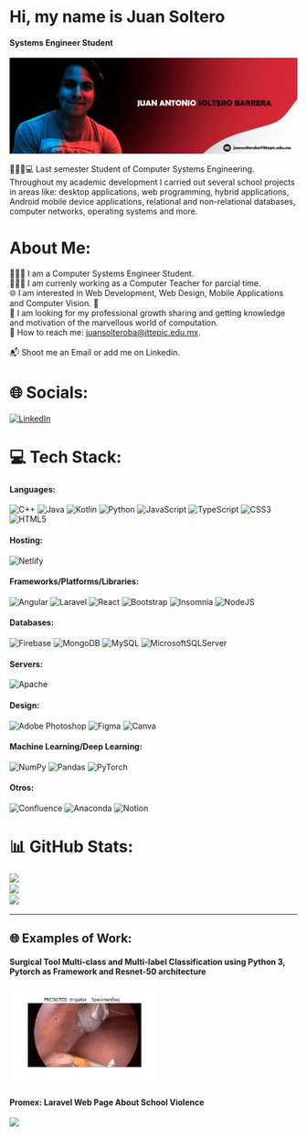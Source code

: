 # Hi, my name is Juan Soltero
#### Systems Engineer Student
![Systems Engineer Student](Banner2JuanSoltero.png)


🧑🏽‍🏽‍💻 Last semester Student of Computer Systems Engineering. Throughout my academic development I carried out several school projects in areas like: desktop applications, web programming, hybrid applications, Android mobile device applications, relational and non-relational databases, computer networks, operating systems and more.

# About Me:
👨🏽‍💻 I am a Computer Systems Engineer Student. <br>👨🏽‍🏫 I am currenly working as a Computer Teacher for parcial time.<br>🌐 I am interested in Web Development, Web Design, Mobile Applications and Computer Vision. 🤖 <br>🤝 I am looking for my professional growth sharing and getting knowledge and motivation of the marvellous world of computation.<br>📧 How to reach me: juansolteroba@ittepic.edu.mx.<br><br>📬 Shoot me an Email or add me on Linkedin. 

# 🌐 Socials:
[![LinkedIn](https://img.shields.io/badge/LinkedIn-%230077B5.svg?logo=linkedin&logoColor=white)](https://linkedin.com/in/juansoltero) 

# 💻 Tech Stack:
#### Languages:
![C++](https://img.shields.io/badge/c++-%2300599C.svg?style=flat&logo=c%2B%2B&logoColor=white)
![Java](https://img.shields.io/badge/java-%23ED8B00.svg?style=flat&logo=java&logoColor=white) 
![Kotlin](https://img.shields.io/badge/kotlin-%230095D5.svg?style=flat&logo=kotlin&logoColor=white)
![Python](https://img.shields.io/badge/python-3670A0?style=flat&logo=python&logoColor=white)
![JavaScript](https://img.shields.io/badge/javascript-%23323330.svg?style=flat&logo=javascript)
![TypeScript](https://img.shields.io/badge/typescript-%23007ACC.svg?style=flat&logo=typescript&logoColor=white)
![CSS3](https://img.shields.io/badge/css3-%231572B6.svg?style=flat&logo=css3&logoColor=white) 
![HTML5](https://img.shields.io/badge/html5-%23E34F26.svg?style=flat&logo=html5&logoColor=white)
#### Hosting:
![Netlify](https://img.shields.io/badge/netlify-%23000000.svg?style=flat&logo=netlify&logoColor=#00C7B7)
#### Frameworks/Platforms/Libraries:
![Angular](https://img.shields.io/badge/angular-%23DD0031.svg?style=flate&logo=angular&logoColor=white)
![Laravel](https://img.shields.io/badge/laravel-%23FF2D20.svg?style=flat&logo=laravel&logoColor=white)
![React](https://img.shields.io/badge/react-%2320232a.svg?style=flat&logo=react&logoColor=%2361DAFB)
![Bootstrap](https://img.shields.io/badge/bootstrap-%23563D7C.svg?style=flat&logo=bootstrap&logoColor=white)
![Insomnia](https://img.shields.io/badge/Insomnia-black?style=flat&logo=insomnia&logoColor=5849BE)
![NodeJS](https://img.shields.io/badge/node.js-6DA55F?style=flat&logo=node.js&logoColor=white)
#### Databases:
![Firebase](https://img.shields.io/badge/firebase-%23039BE5.svg?style=flat&logo=firebase)
![MongoDB](https://img.shields.io/badge/MongoDB-%234ea94b.svg?style=flat&logo=mongodb&logoColor=white) 
![MySQL](https://img.shields.io/badge/mysql-%2300f.svg?style=flat&logo=mysql&logoColor=white)
![MicrosoftSQLServer](https://img.shields.io/badge/Microsoft%20SQL%20Sever-CC2927?style=flat&logo=microsoft%20sql%20server&logoColor=white)
#### Servers:
![Apache](https://img.shields.io/badge/apache-%23D42029.svg?style=flat&logo=apache&logoColor=white)
#### Design:
![Adobe Photoshop](https://img.shields.io/badge/adobephotoshop-%2331A8FF.svg?style=flat&logo=adobephotoshop&logoColor=white) 
![Figma](https://img.shields.io/badge/figma-%23F24E1E.svg?style=flat&logo=figma&logoColor=white)
![Canva](https://img.shields.io/badge/Canva-%2300C4CC.svg?style=flat&logo=Canva&logoColor=white) 	
#### Machine Learning/Deep Learning:
![NumPy](https://img.shields.io/badge/numpy-%23013243.svg?style=flat&logo=numpy&logoColor=white) 
![Pandas](https://img.shields.io/badge/pandas-%23150458.svg?style=flat&logo=pandas&logoColor=white) 
![PyTorch](https://img.shields.io/badge/PyTorch-%23EE4C2C.svg?style=flat&logo=PyTorch&logoColor=white)
#### Otros:
![Confluence](https://img.shields.io/badge/confluence-%23172BF4.svg?style=flat&logo=confluence&logoColor=white) 
![Anaconda](https://img.shields.io/badge/Anaconda-%2344A833.svg?style=flat&logo=anaconda&logoColor=white) 
![Notion](https://img.shields.io/badge/Notion-%23000000.svg?style=flat&logo=notion&logoColor=white)

 
# 📊 GitHub Stats:
![](https://github-readme-stats.vercel.app/api?username=JUANSOLTEROBARRERA&theme=tokyonight&hide_border=false&include_all_commits=true&count_private=true)<br/>
![](https://github-readme-streak-stats.herokuapp.com/?user=JUANSOLTEROBARRERA&theme=tokyonight&hide_border=false)<br/>
![](https://github-readme-stats.vercel.app/api/top-langs/?username=JUANSOLTEROBARRERA&theme=tokyonight&hide_border=false&include_all_commits=true&count_private=true&layout=compact)

---

<!-- Proudly created with GPRM ( https://gprm.itsvg.in ) -->

## 🌐 Examples of Work:
#### Surgical Tool Multi-class and Multi-label Classification using Python 3, Pytorch as Framework and Resnet-50 architecture  
<img src="Resnet50VideoPredictions.gif" width="256"/><br>
#### Promex: Laravel Web Page About School Violence
<img src="PromexPage.gif" width="256"/>
